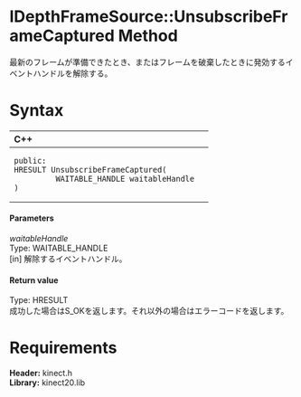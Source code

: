 IDepthFrameSource::UnsubscribeFrameCaptured Method  
==================================================  

最新のフレームが準備できたとき、またはフレームを破棄したときに発効するイベントハンドルを解除する。 <span id="syntaxSection"></span>

Syntax  
======  

<table>
<colgroup>
<col width="100%" />
</colgroup>
<thead>
<tr class="header">
<th align="left">C++</th>
</tr>
</thead>
<tbody>
<tr class="odd">
<td align="left"><pre><code>public:  
HRESULT UnsubscribeFrameCaptured(  
         WAITABLE_HANDLE waitableHandle  
)</code></pre></td>
</tr>
</tbody>
</table>

<span id="ID4EG"></span>
#### Parameters  

*waitableHandle*    
Type: WAITABLE\_HANDLE  
[in] 解除するイベントハンドル。  

<span id="ID4EP"></span>
#### Return value  

Type: HRESULT  
成功した場合はS\_OKを返します。それ以外の場合はエラーコードを返します。  

<span id="requirements"></span>

Requirements  
============  

**Header:** kinect.h  
**Library:** kinect20.lib  



<!--Please do not edit the data in the comment block below.-->
<!--
TOCTitle : UnsubscribeFrameCaptured Method
RLTitle : IDepthFrameSource::UnsubscribeFrameCaptured Method
KeywordK : UnsubscribeFrameCaptured method
KeywordK : IDepthFrameSource::UnsubscribeFrameCaptured method
KeywordF : IDepthFrameSource::UnsubscribeFrameCaptured
KeywordF : UnsubscribeFrameCaptured
KeywordF : Microsoft.Kinect.kinect.IDepthFrameSource.UnsubscribeFrameCaptured(WAITABLE_HANDLE)
KeywordA : M:Microsoft.Kinect.kinect.IDepthFrameSource.UnsubscribeFrameCaptured(WAITABLE_HANDLE)
AssetID : M:Microsoft.Kinect.kinect.IDepthFrameSource.UnsubscribeFrameCaptured(WAITABLE_HANDLE)
Locale : en-us
CommunityContent : 1
APIType : Managed
APILocation : 
APIName : Microsoft.Kinect.kinect.IDepthFrameSource::UnsubscribeFrameCaptured
TargetOS : Windows
TopicType : kbSyntax
DevLang : C++
DocSet : K4Wv2
ProjType : K4Wv2Proj
Technology : Kinect for Windows
Product : Kinect for Windows SDK v2
productversion : 20
-->
